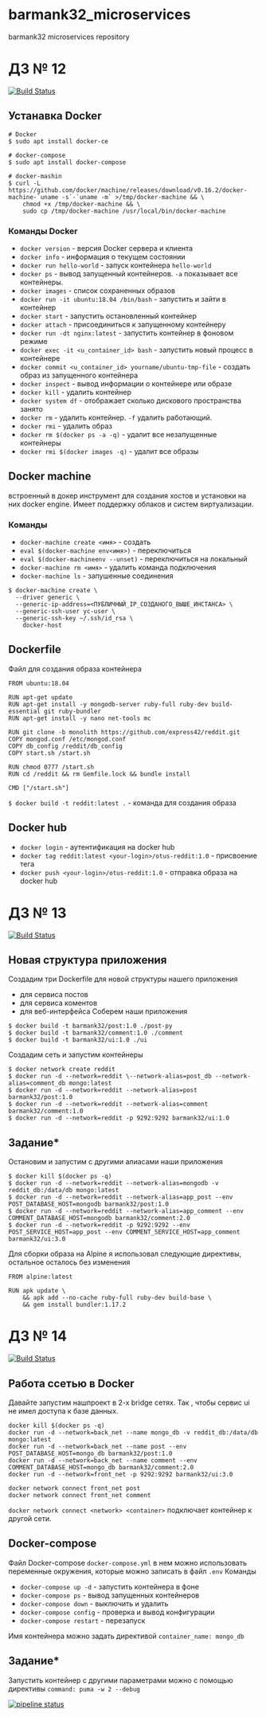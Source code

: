 # barmank32_microservices
barmank32 microservices repository
# ДЗ № 12
[![Build Status](https://travis-ci.com/barmank32/trytravis_microservices.svg?branch=docker-2)](https://travis-ci.com/barmank32/trytravis_microservices)
## Устанавка Docker
```
# Docker
$ sudo apt install docker-ce

# docker-compose
$ sudo apt install docker-compose

# docker-mashin
$ curl -L https://github.com/docker/machine/releases/download/v0.16.2/docker-machine-`uname -s`-`uname -m` >/tmp/docker-machine && \
    chmod +x /tmp/docker-machine && \
    sudo cp /tmp/docker-machine /usr/local/bin/docker-machine
```
### Команды Docker
- `docker version` - версия Docker сервера и клиента
- `docker info` - информация о текущем состоянии
- `docker run hello-world` - запуск контейнера `hello-world`
- `docker ps` - вывод запущенный контейнеров. `-a` показывает все контейнеры.
- `docker images` - список сохраненных образов
- `docker run -it ubuntu:18.04 /bin/bash` - запустить и зайти в контейнер
- `docker start` - запустить остановленный контейнер
- `docker attach` - присоединиться к запущенному контейнеру
- `docker run -dt nginx:latest` - запустить контейнер в фоновом режиме
- `docker exec -it <u_container_id> bash` - запустить новый процесс в контейнере
- `docker commit <u_container_id> yourname/ubuntu-tmp-file` - создать образ из запущенного контейнера
- `docker inspect` - вывод информации о контейнере или образе
- `docker kill` - удалить контейнер
- `docker system df` - отображает сколько дискового пространства занято
- `docker rm` - удалить контейнер. `-f` удалить работающий.
- `docker rmi` -  удалить образ
- `docker rm $(docker ps -a -q)` -  удалит все незапущенные контейнеры
- `docker rmi $(docker images -q)` - удалит все образы
## Docker machine
встроенный в докер инструмент для создания хостов и установки на них docker engine. Имеет поддержку облаков и систем виртуализации.
### Команды
- `docker-machine create <имя>` - создать
- `eval $(docker-machine env<имя>)` - переключиться
- `eval $(docker-machineenv --unset)` - переключиться на локальный
- `docker-machine rm <имя>` - удалить
команда подключения
- `docker-machine ls` - запушенные соединения
```
$ docker-machine create \
  --driver generic \
  --generic-ip-address=<ПУБЛИЧНЫЙ_IP_СОЗДАНОГО_ВЫШЕ_ИНСТАНСА> \
  --generic-ssh-user yc-user \
  --generic-ssh-key ~/.ssh/id_rsa \
    docker-host
```
## Dockerfile
Файл для создания образа контейнера
```
FROM ubuntu:18.04

RUN apt-get update
RUN apt-get install -y mongodb-server ruby-full ruby-dev build-essential git ruby-bundler
RUN apt-get install -y nano net-tools mc

RUN git clone -b monolith https://github.com/express42/reddit.git
COPY mongod.conf /etc/mongod.conf
COPY db_config /reddit/db_config
COPY start.sh /start.sh

RUN chmod 0777 /start.sh
RUN cd /reddit && rm Gemfile.lock && bundle install

CMD ["/start.sh"]
```
`$ docker build -t reddit:latest .` - команда для создания образа
## Docker hub
- `docker login` - аутентификация на docker hub
- `docker tag reddit:latest <your-login>/otus-reddit:1.0` - присвоение тега
- `docker push <your-login>/otus-reddit:1.0` - отправка образа на docker hub
# ДЗ № 13
[![Build Status](https://travis-ci.com/barmank32/trytravis_microservices.svg?branch=docker-3)](https://travis-ci.com/barmank32/trytravis_microservices)
## Новая структура приложения
Создадим три Dockerfile для новой структуры нашего приложения
- для сервиса постов
- для сервиса коментов
- для веб-интерфейса
Соберем наши приложения
```
$ docker build -t barmank32/post:1.0 ./post-py
$ docker build -t barmank32/comment:1.0 ./comment
$ docker build -t barmank32/ui:1.0 ./ui
```
Создадим сеть и запустим контейнеры
```
$ docker network create reddit
$ docker run -d --network=reddit \--network-alias=post_db --network-alias=comment_db mongo:latest
$ docker run -d --network=reddit --network-alias=post barmank32/post:1.0
$ docker run -d --network=reddit --network-alias=comment barmank32/comment:1.0
$ docker run -d --network=reddit -p 9292:9292 barmank32/ui:1.0
```
## Задание*
Остановим и запустим с другими алиасами наши приложения
```
$ docker kill $(docker ps -q)
$ docker run -d --network=reddit --network-alias=mongodb -v reddit_db:/data/db mongo:latest
$ docker run -d --network=reddit --network-alias=app_post --env POST_DATABASE_HOST=mongodb barmank32/post:1.0
$ docker run -d --network=reddit --network-alias=app_comment --env COMMENT_DATABASE_HOST=mongodb barmank32/comment:2.0
$ docker run -d --network=reddit -p 9292:9292 --env POST_SERVICE_HOST=app_post --env COMMENT_SERVICE_HOST=app_comment barmank32/ui:3.0
```
Для сборки образа на Alpine я использовал следующие директивы, остальное осталось без изменения
```
FROM alpine:latest

RUN apk update \
    && apk add --no-cache ruby-full ruby-dev build-base \
    && gem install bundler:1.17.2
```
# ДЗ № 14
[![Build Status](https://travis-ci.com/barmank32/trytravis_microservices.svg?branch=docker-4)](https://travis-ci.com/barmank32/trytravis_microservices)
## Работа ссетью в Docker
Давайте запустим нашпроект в 2-х bridge сетях. Так , чтобы сервис ui не имел доступа к базе данных.
```
docker kill $(docker ps -q)
docker run -d --network=back_net --name mongo_db -v reddit_db:/data/db mongo:latest
docker run -d --network=back_net --name post --env POST_DATABASE_HOST=mongo_db barmank32/post:1.0
docker run -d --network=back_net --name comment --env COMMENT_DATABASE_HOST=mongo_db barmank32/comment:2.0
docker run -d --network=front_net -p 9292:9292 barmank32/ui:3.0

docker network connect front_net post
docker network connect front_net comment
```
`docker network connect <network> <container>` подключает контейнер к другой сети.
## Docker-compose
Файл Docker-compose `docker-compose.yml` в нем можно использовать переменные окружения, которые можно записать в файл `.env`
Команды
- `docker-compose up -d` - запустить контейнера в фоне
- `docker-compose ps` - вывод запущенных контейнеров
- `docker-compose down` - выключить и удалить
- `docker-compose config` - проверка и вывод конфигурации
- `docker-compose restart` - перезапуск

Имя контейнера можно задать директивой `container_name: mongo_db`
## Задание*
Запустить контейнер с другими параметрами можно с помощью директивы `command: puma -w 2 --debug`

[![pipeline status](http://84.252.129.209/homework/example/badges/gitlab-ci-1/pipeline.svg)](http://84.252.129.209/homework/example/-/commits/gitlab-ci-1)
